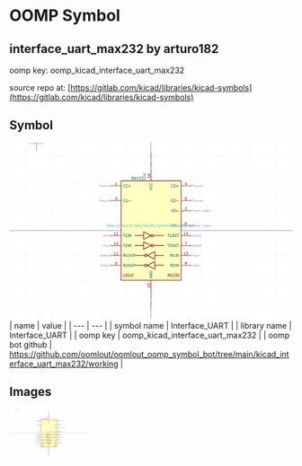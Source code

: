 # OOMP Symbol  
## interface_uart_max232  by arturo182  
  
oomp key: oomp_kicad_interface_uart_max232  
  
source repo at: [https://gitlab.com/kicad/libraries/kicad-symbols](https://gitlab.com/kicad/libraries/kicad-symbols)  
## Symbol  
  
[![working.png](working_600.png)](working.png)  
| name | value | 
| --- | --- | 
| symbol name | Interface_UART | 
| library name | Interface_UART | 
| oomp key | oomp_kicad_interface_uart_max232 | 
| oomp bot github | https://github.com/oomlout/oomlout_oomp_symbol_bot/tree/main/kicad_interface_uart_max232/working | 
## Images  
  
[![working.png](working_140.png)](working.png)  
